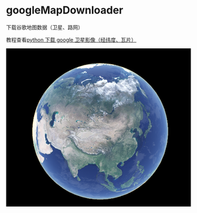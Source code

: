 # googleMapDownloader
下载谷歌地图数据（卫星、路网）




教程查看[python 下载 google 卫星影像（经纬度、瓦片）](https://mybestlove.github.io/2021/08/02/python%E4%B8%8B%E8%BD%BDgoogle%E5%8D%AB%E6%98%9F%E5%BD%B1%E5%83%8F%EF%BC%88%E7%BB%8F%E7%BA%AC%E5%BA%A6%E3%80%81%E7%93%A6%E7%89%87%EF%BC%89/)

![image](earth.png)
